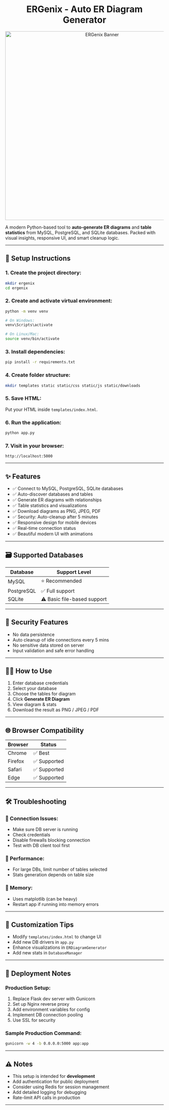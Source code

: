 <h1 align="center">ERGenix - Auto ER Diagram Generator</h1>
<p align="center">
  <img src="static/images/ERGenix.jpg" alt="ERGenix Banner" width="600"/>
</p>

A modern Python-based tool to **auto-generate ER diagrams** and **table statistics** from MySQL, PostgreSQL, and SQLite databases. Packed with visual insights, responsive UI, and smart cleanup logic.

---

## 🚀 Setup Instructions

### 1. Create the project directory:
```bash
mkdir ergenix
cd ergenix
````

### 2. Create and activate virtual environment:

```bash
python -m venv venv

# On Windows:
venv\Scripts\activate

# On Linux/Mac:
source venv/bin/activate
```

### 3. Install dependencies:

```bash
pip install -r requirements.txt
```

### 4. Create folder structure:

```bash
mkdir templates static static/css static/js static/downloads
```

### 5. Save HTML:

Put your HTML inside `templates/index.html`.

### 6. Run the application:

```bash
python app.py
```

### 7. Visit in your browser:

```
http://localhost:5000
```

---

## ✨ Features

* ✅ Connect to MySQL, PostgreSQL, SQLite databases
* ✅ Auto-discover databases and tables
* ✅ Generate ER diagrams with relationships
* ✅ Table statistics and visualizations
* ✅ Download diagrams as PNG, JPEG, PDF
* ✅ Security: Auto-cleanup after 5 minutes
* ✅ Responsive design for mobile devices
* ✅ Real-time connection status
* ✅ Beautiful modern UI with animations

---

## 🗃️ Supported Databases

| Database   | Support Level               |
| ---------- | --------------------------- |
| MySQL      | ⭐ Recommended               |
| PostgreSQL | ✅ Full support              |
| SQLite     | ⚠️ Basic file-based support |

---

## 🔐 Security Features

* No data persistence
* Auto cleanup of idle connections every 5 mins
* No sensitive data stored on server
* Input validation and safe error handling

---

## 👨‍💻 How to Use

1. Enter database credentials
2. Select your database
3. Choose the tables for diagram
4. Click **Generate ER Diagram**
5. View diagram & stats
6. Download the result as PNG / JPEG / PDF

---

## 🌐 Browser Compatibility

| Browser | Status      |
| ------- | ----------- |
| Chrome  | ✅ Best      |
| Firefox | ✅ Supported |
| Safari  | ✅ Supported |
| Edge    | ✅ Supported |

---

## 🛠️ Troubleshooting

### 🔌 Connection Issues:

* Make sure DB server is running
* Check credentials
* Disable firewalls blocking connection
* Test with DB client tool first

### 🐢 Performance:

* For large DBs, limit number of tables selected
* Stats generation depends on table size

### 🧠 Memory:

* Uses matplotlib (can be heavy)
* Restart app if running into memory errors

---

## 🧩 Customization Tips

* Modify `templates/index.html` to change UI
* Add new DB drivers in `app.py`
* Enhance visualizations in `ERDiagramGenerator`
* Add new stats in `DatabaseManager`

---

## 🚀 Deployment Notes

### Production Setup:

1. Replace Flask dev server with Gunicorn
2. Set up Nginx reverse proxy
3. Add environment variables for config
4. Implement DB connection pooling
5. Use SSL for security

### Sample Production Command:

```bash
gunicorn -w 4 -b 0.0.0.0:5000 app:app
```

---

## ⚠️ Notes

* This setup is intended for **development**
* Add authentication for public deployment
* Consider using Redis for session management
* Add detailed logging for debugging
* Rate-limit API calls in production

---


